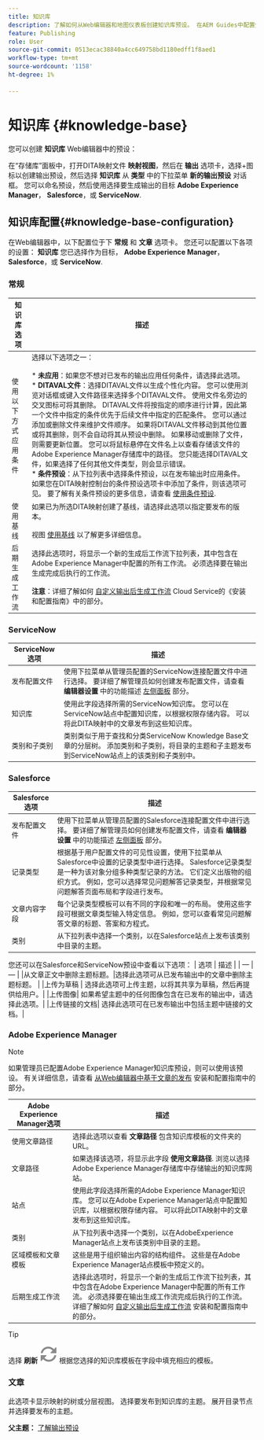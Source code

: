 ```yaml
---
title: 知识库
description: 了解如何从Web编辑器和地图仪表板创建知识库预设。 在AEM Guides中配置知识库输出预设。
feature: Publishing
role: User
source-git-commit: 0513ecac38840a4cc649758bd1180edff1f8aed1
workflow-type: tm+mt
source-wordcount: '1158'
ht-degree: 1%

---
```


# 知识库 {#knowledge-base}

您可以创建 **知识库** Web编辑器中的预设：

在“存储库”面板中，打开DITA映射文件 **映射视图**，然后在 **输出** 选项卡，选择+图标以创建输出预设，然后选择 **知识库** 从 **类型** 中的下拉菜单 **新的输出预设** 对话框。 您可以命名预设，然后使用选择要生成输出的目标 **Adobe Experience Manager**， **Salesforce**，或 **ServiceNow**.




## 知识库配置{#knowledge-base-configuration}


在Web编辑器中，以下配置位于下 **常规** 和 **文章** 选项卡。 您还可以配置以下各项的设置： **知识库** 您已选择作为目标， **Adobe Experience Manager**， **Salesforce**，或 **ServiceNow**.


### 常规

| 知识库选项 | 描述 |
| --- | --- |
| 使用以下方式应用条件 | 选择以下选项之一：<br><br>* **未应用**：如果您不想对已发布的输出应用任何条件，请选择此选项。<br>* **DITAVAL文件**：选择DITAVAL文件以生成个性化内容。 您可以使用浏览对话框或键入文件路径来选择多个DITAVAL文件。 使用文件名旁边的交叉图标可将其删除。 DITAVAL文件将按指定的顺序进行计算，因此第一个文件中指定的条件优先于后续文件中指定的匹配条件。 您可以通过添加或删除文件来维护文件顺序。 如果将DITAVAL文件移动到其他位置或将其删除，则不会自动将其从预设中删除。 如果移动或删除了文件，则需要更新位置。 您可以将鼠标悬停在文件名上以查看存储该文件的Adobe Experience Manager存储库中的路径。 您只能选择DITAVAL文件，如果选择了任何其他文件类型，则会显示错误。<br>* **条件预设**：从下拉列表中选择条件预设，以在发布输出时应用条件。 如果您在DITA映射控制台的条件预设选项卡中添加了条件，则该选项可见。 要了解有关条件预设的更多信息，请查看 [使用条件预设](generate-output-use-condition-presets.md#id1825FL004PN). |
| 使用基线 | 如果已为所选DITA映射创建了基线，请选择此选项以指定要发布的版本。<br><br>视图 [使用基线](generate-output-use-baseline-for-publishing.md#id1825FI0J0PF) 以了解更多详细信息。 |
| 后期生成工作流 | 选择此选项时，将显示一个新的生成后工作流下拉列表，其中包含在Adobe Experience Manager中配置的所有工作流。 必须选择要在输出生成完成后执行的工作流。<br><br>**注意**：详细了解如何 [自定义输出后生成工作流](../cs-install-guide/customize-workflows.md#id17A6GI004Y4) Cloud Service的《安装和配置指南》中的部分。 |

### ServiceNow

| ServiceNow选项 | 描述 |
| --- | --- |
| 发布配置文件 | 使用下拉菜单从管理员配置的ServiceNow连接配置文件中进行选择。 要详细了解管理员如何创建发布配置文件，请查看 **编辑器设置** 中的功能描述 [左侧面板](./web-editor-features.md#id2051EA0M0HS) 部分。 |
| 知识库 | 使用此字段选择所需的ServiceNow知识库。 您可以在ServiceNow站点中配置知识库，以根据权限存储内容。 可以将此DITA映射中的文章发布到这些知识库。 |
| 类别和子类别 | 类别类似于用于查找和分类ServiceNow Knowledge Base文章的分层树。 添加类别和子类别，将目录的主题和子主题发布到ServiceNow站点上的该类别和子类别中。 |

### Salesforce

| Salesforce选项 | 描述 |
| --- | --- |
| 发布配置文件 | 使用下拉菜单从管理员配置的Salesforce连接配置文件中进行选择。 要详细了解管理员如何创建发布配置文件，请查看 **编辑器设置** 中的功能描述 [左侧面板](./web-editor-features.md#id2051EA0M0HS) 部分。 |
| 记录类型 | 根据基于用户配置文件的可见性设置，使用下拉菜单从Salesforce中设置的记录类型中进行选择。 Salesforce记录类型是一种为该对象分组多种类型记录的方法。 它们定义出版物的组织方式。 例如，您可以选择常见问题解答记录类型，并根据常见问题解答页面布局和字段进行发布。 |
| 文章内容字段 | 每个记录类型模板可以有不同的字段和唯一的布局。 使用这些字段可根据文章类型输入特定信息。 例如，您可以查看常见问题解答文章的标题、答案和方程式。 |
| 类别 | 从下拉列表中选择一个类别，以在Salesforce站点上发布该类别中目录的主题。 |

您还可以在Salesforce和ServiceNow预设中查看以下选项： | 选项 | 描述 | | — | — | |从文章正文中删除主题标题。|选择此选项可从已发布输出中的文章中删除主题标题。 | |上传为草稿 | 选择此选项可上传主题，以将其共享为草稿，然后再提供给用户。| |上传图像| 如果希望主题中的任何图像包含在已发布的输出中，请选择此选项。| |上传链接的文档| 选择此选项可在已发布输出中包括主题中链接的文档。|


### Adobe Experience Manager

>[!NOTE]
>
>如果管理员已配置Adobe Experience Manager知识库预设，则可以使用该预设。 有关详细信息，请查看 [从Web编辑器中基于文章的发布](../install-guide/configure-article-based-publishing.md) 安装和配置指南中的部分。

| Adobe Experience Manager选项 | 描述 |
| --- | --- |
| 使用文章路径 | 选择此选项以查看 **文章路径** 包含知识库模板的文件夹的URL。 |
| 文章路径 | 如果选择该选项，将显示此字段 **使用文章路径**. 浏览以选择Adobe Experience Manager存储库中存储输出的知识库网站。 |
| 站点 | 使用此字段选择所需的Adobe Experience Manager知识库。 您可以在Adobe Experience Manager站点中配置知识库，以根据权限存储内容。 可以将此DITA映射中的文章发布到这些知识库。 |
| 类别 | 从下拉列表中选择一个类别，以在AdobeExperience Manager站点上发布该类别中目录的主题。 |
| 区域模板和文章模板 | 这些是用于组织输出内容的结构组件。 这些是在Adobe Experience Manager站点模板中预定义的。 |
| 后期生成工作流 | 选择此选项时，将显示一个新的生成后工作流下拉列表，其中包含在Adobe Experience Manager中配置的所有工作流。 必须选择要在输出生成工作流完成后执行的工作流。<br>详细了解如何 [自定义输出后生成工作流](../install-guide/customize-workflows.md#id17A6GI004Y4) 安装和配置指南中的部分。 |
>[!TIP]
> 
>选择 **刷新** ![刷新图标](images/navtitle-refresh-icon.svg) 根据您选择的知识库模板在字段中填充相应的模板。

### 文章

此选项卡显示映射的树或分层视图。 选择要发布到知识库的主题。 展开目录节点并选择要发布的主题。

**父主题：** [了解输出预设](generate-output-understand-presets.md)
